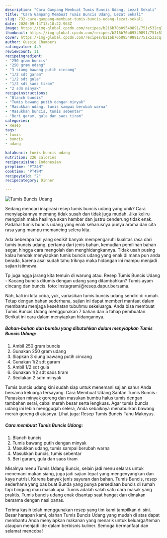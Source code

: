 ```yaml
---
description: "Cara Gampang Membuat Tumis Buncis Udang, Lezat Sekali"
title: "Cara Gampang Membuat Tumis Buncis Udang, Lezat Sekali"
slug: 732-cara-gampang-membuat-tumis-buncis-udang-lezat-sekali
date: 2020-09-14T13:18:22.963Z
image: https://img-global.cpcdn.com/recipes/b216b70b09549891/751x532cq70/tumis-buncis-udang-foto-resep-utama.jpg
thumbnail: https://img-global.cpcdn.com/recipes/b216b70b09549891/751x532cq70/tumis-buncis-udang-foto-resep-utama.jpg
cover: https://img-global.cpcdn.com/recipes/b216b70b09549891/751x532cq70/tumis-buncis-udang-foto-resep-utama.jpg
author: Gussie Chambers
ratingvalue: 4.9
reviewcount: 11
recipeingredient:
- "250 gram buncis"
- "250 gram udang"
- "3 siung bawang putih cincang"
- "1/2 sdt garam"
- "1/2 sdt gula"
- "1/2 sdt saos tiram"
- "2 sdm minyak"
recipeinstructions:
- "Blanch buncis"
- "Tumis bawang putih dengan minyak"
- "Masukkan udang, tumis sampai berubah warna"
- "Masukkan buncis, tumis sebentar"
- "Beri garam, gula dan saos tiram"
categories:
- Resep
tags:
- tumis
- buncis
- udang

katakunci: tumis buncis udang 
nutrition: 226 calories
recipecuisine: Indonesian
preptime: "PT24M"
cooktime: "PT49M"
recipeyield: "2"
recipecategory: Dinner

---
```



![Tumis Buncis Udang](https://img-global.cpcdn.com/recipes/b216b70b09549891/751x532cq70/tumis-buncis-udang-foto-resep-utama.jpg)

Sedang mencari inspirasi resep tumis buncis udang yang unik? Cara menyiapkannya memang tidak susah dan tidak juga mudah. Jika keliru mengolah maka hasilnya akan hambar dan justru cenderung tidak enak. Padahal tumis buncis udang yang enak seharusnya punya aroma dan cita rasa yang mampu memancing selera kita.

Ada beberapa hal yang sedikit banyak mempengaruhi kualitas rasa dari tumis buncis udang, pertama dari jenis bahan, kemudian pemilihan bahan segar, hingga cara mengolah dan menghidangkannya. Tidak usah pusing kalau hendak menyiapkan tumis buncis udang yang enak di mana pun anda berada, karena asal sudah tahu triknya maka hidangan ini mampu menjadi sajian istimewa.

Tp juga ngga jarang kita temuin di warung atau. Resep Tumis Buncis Udang - Kacang buncis ditumis dengan udang yang ditambahkan? Tumis ayam cincang dan buncis. foto: Instagram/@resep.dapur.bersama.


Nah, kali ini kita coba, yuk, variasikan tumis buncis udang sendiri di rumah. Tetap dengan bahan sederhana, sajian ini dapat memberi manfaat dalam membantu menjaga kesehatan tubuhmu sekeluarga. Anda bisa membuat Tumis Buncis Udang menggunakan 7 bahan dan 5 tahap pembuatan. Berikut ini cara dalam menyiapkan hidangannya.

<!--inarticleads1-->

##### Bahan-bahan dan bumbu yang dibutuhkan dalam menyiapkan Tumis Buncis Udang:

1. Ambil 250 gram buncis
1. Gunakan 250 gram udang
1. Siapkan 3 siung bawang putih cincang
1. Gunakan 1/2 sdt garam
1. Ambil 1/2 sdt gula
1. Gunakan 1/2 sdt saos tiram
1. Sediakan 2 sdm minyak


Tumis buncis udang kini sudah siap untuk menemani sajian sahur Anda bersama keluarga tersayang. Cara Membuat Udang Santan Tumis Buncis : Panaskan minyak goreng dan masukan bumbu halus tumis dengan tambahan serai, cabai merah besar serta lengkuas. Agar tumis buncis udang ini lebih menggugah selera, Anda sebaiknya menaburkan bawang merah goreng di atasnya. Lihat juga: Resep Tumis Buncis Tahu Maknyus. 

<!--inarticleads2-->

##### Cara membuat Tumis Buncis Udang:

1. Blanch buncis
1. Tumis bawang putih dengan minyak
1. Masukkan udang, tumis sampai berubah warna
1. Masukkan buncis, tumis sebentar
1. Beri garam, gula dan saos tiram


Misalnya menu Tumis Udang Buncis, selain jadi menu selaras untuk menemani makan siang, juga jadi sajian tepat yang mengenyangkan dan kaya nutrisi. Karena banyak jenis sayuran dan bahan. Tumis Buncis, resep sederhana yang pas buat Bunda yang punya persediaan buncis di rumah tapi bingung mau masak apa. Tumis adalah salah satu cara masak yang praktis. Tumis buncis udang enak disantap saat hangat dan dimakan bersama dengan nasi panas. 

Terima kasih telah menggunakan resep yang tim kami tampilkan di sini. Besar harapan kami, olahan Tumis Buncis Udang yang mudah di atas dapat membantu Anda menyiapkan makanan yang menarik untuk keluarga/teman ataupun menjadi ide dalam berbisnis kuliner. Semoga bermanfaat dan selamat mencoba!

